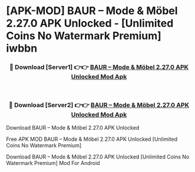 # [APK-MOD] BAUR – Mode & Möbel 2.27.0 APK Unlocked - [Unlimited Coins No Watermark Premium] iwbbn



<div align="center">
<h3>🔴 Download [Server1] 👉👉 <a href="https://momento.my/?title=BAUR_–_Mode_&_Möbel_2.27.0_APK_Unlocked">BAUR – Mode & Möbel 2.27.0 APK Unlocked Mod Apk</a></h3><br>

<h3>🔴 Download [Server2] 👉👉 <a href="https://momento.my/?title=BAUR_–_Mode_&_Möbel_2.27.0_APK_Unlocked">BAUR – Mode & Möbel 2.27.0 APK Unlocked Mod Apk</a></h3>
</div>



Download BAUR – Mode & Möbel 2.27.0 APK Unlocked 

Free APK MOD BAUR – Mode & Möbel 2.27.0 APK Unlocked [Unlimited Coins No Watermark Premium]

Download BAUR – Mode & Möbel 2.27.0 APK Unlocked [Unlimited Coins No Watermark Premium] Mod For Android
